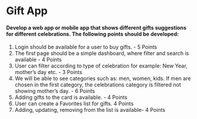 # Gift App

#### Develop a web app or mobile app that shows different gifts suggestions for different celebrations. The following points should be developed:
1. Login should be available for a user to buy gifts. - 5 Points
2. The first page should be a simple dashboard, where filter and search is available - 4 Points
3. User can filter according to type of celebration for example: New Year, mother’s day etc. - 3 Points
4. We will be able to see categories such as: men, women, kids. If men are chosen in the first category, the celebrations category is filtered not showing mother’s day. - 6 Points
5. Adding gifts to the card is available. - 4 Points
6. User can create a Favorites list for gifts. 4 Points
7. Adding, updating, removing from the list is available- 4 Points